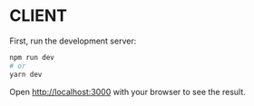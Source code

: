 # CLIENT

First, run the development server:

```bash
npm run dev
# or
yarn dev
```

Open [http://localhost:3000](http://localhost:3000) with your browser to see the result.
